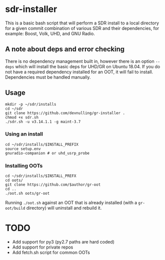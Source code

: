 # sdr-installer

This is a basic bash script that will perform a SDR install to a local directory for a given commit combination of various SDR and their dependencies, for example: Boost, Volk, UHD, and GNU Radio.

## A note about deps and error checking

There is no dependency management built in, however there is an option `--deps` which will install the basic deps for UHD/GR on Ubuntu 18.04. If you do not have a required dependency installed for an OOT, it will fail to install. Dependencies must be handled manually. 

## Usage

```    
mkdir -p ~/sdr/installs
cd ~/sdr
git clone https://github.com/devnulling/gr-installer .
chmod +x sdr.sh
./sdr.sh -u v3.14.1.1 -g maint-3.7
```

### Using an install

```
cd ~/sdr/installs/$INSTALL_PREFIX
source setup.env
gnuradio-companion # or uhd_usrp_probe
```

### Installing OOTs

```
cd ~/sdr/installs/$INSTALL_PREFX
cd oots/
git clone https://github.com/$author/gr-oot
cd ..
./oot.sh oots/gr-oot 
```

Running `./oot.sh` against an OOT that is already installed (with a `gr-oot/build` directory) will uninstall and rebuild it.

# TODO

* Add support for py3 (py2.7 paths are hard coded)
* Add support for private repos
* Add fetch.sh script for common OOTs
